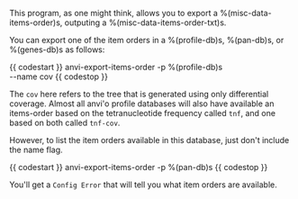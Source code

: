 This program, as one might think, allows you to export a %(misc-data-items-order)s, outputing a %(misc-data-items-order-txt)s. 

You can export one of the item orders in a %(profile-db)s, %(pan-db)s, or %(genes-db)s as follows: 

{{ codestart }}
anvi-export-items-order -p %(profile-db)s \
                        --name cov
{{ codestop }}

The `cov` here refers to the tree that is generated using only differential coverage. Almost all anvi'o profile databases will also have available an items-order based on the tetranucleotide frequency called `tnf`, and one based on both called `tnf-cov`. 

However, to list the item orders available in this database, just don't include the name flag.  

{{ codestart }}
anvi-export-items-order -p %(pan-db)s 
{{ codestop }}

You'll get a `Config Error` that will tell you what item orders are available. 
